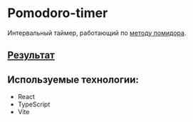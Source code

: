 # Pomodoro-timer

Интервальный таймер, работающий по [методу помидора](https://ru.wikipedia.org/wiki/Метод_помидора).

## [Результат](https://avor0n.github.io/pomodoro-timer/react/)

## Используемые технологии:
- React
- TypeScript
- Vite
